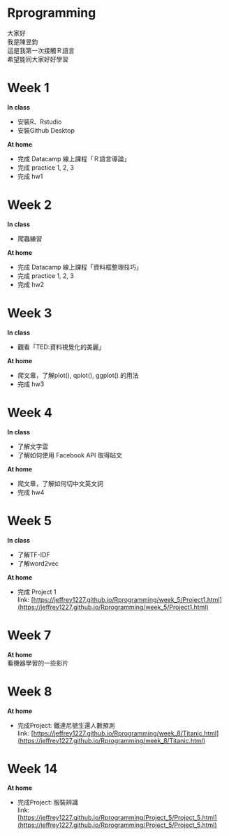 # Rprogramming

大家好  
我是陳昱鈞  
這是我第一次接觸Ｒ語言  
希望能同大家好好學習  

# Week 1
**In class**  
* 安裝R、Rstudio  
* 安裝Github Desktop  
  
**At home**  
* 完成 Datacamp 線上課程「Ｒ語言導論」  
* 完成 practice 1, 2, 3  
* 完成 hw1  
  
  
  
# Week 2
**In class**  
* 爬蟲練習

**At home** 
* 完成 Datacamp 線上課程「資料框整理技巧」  
* 完成 practice 1, 2, 3
* 完成 hw2
  
  
  
# Week 3
**In class**  
* 觀看「TED:資料視覺化的美麗」  

**At home**
* 爬文章，了解plot(), qplot(), ggplot() 的用法  
* 完成 hw3

# Week 4
**In class**  
* 了解文字雲 
* 了解如何使用 Facebook API 取得貼文

**At home**
* 爬文章，了解如何切中文英文詞 
* 完成 hw4  

# Week 5
**In class**
* 了解TF-IDF
* 了解word2vec  
  
**At home**  
* 完成 Project 1  
link: [https://jeffrey1227.github.io/Rprogramming/week_5/Project1.html](https://jeffrey1227.github.io/Rprogramming/week_5/Project1.html)  

# Week 7  
**At home**  
看機器學習的一些影片  

# Week 8  
**At home**
* 完成Project: 鐵達尼號生還人數預測  
link: [https://jeffrey1227.github.io/Rprogramming/week_8/Titanic.html](https://jeffrey1227.github.io/Rprogramming/week_8/Titanic.html)  
  
# Week 14  
**At home**
* 完成Project: 服裝辨識    
link: [https://jeffrey1227.github.io/Rprogramming/Project_5/Project_5.html](https://jeffrey1227.github.io/Rprogramming/Project_5/Project_5.html)
